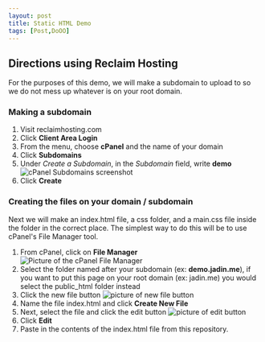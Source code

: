 ```yaml
---
layout: post
title: Static HTML Demo
tags: [Post,DoOO]
---
```

## Directions using Reclaim Hosting

For the purposes of this demo, we will make a subdomain to upload to so we do not mess up whatever is on your root domain.

### Making a subdomain
1. Visit reclaimhosting.com
2. Click **Client Area Login**
3. From the menu, choose **cPanel** and the name of your domain
4. Click **Subdomains**
5. Under _Create a Subdomain_, in the _Subdomain_ field, write **demo**
![cPanel Subdomains screenshot](https://i.imgur.com/WSgJUTC.png)
6. Click **Create**

### Creating the files on your domain / subdomain

Next we will make an index.html file, a css folder, and a main.css file inside the folder in the correct place. The simplest way to do this will be to use cPanel's File Manager tool.

1. From cPanel, click on **File Manager**
![Picture of the cPanel File Manager](https://i.imgur.com/0JXPNAK.png)
2. Select the folder named after your subdomain (ex: **demo.jadin.me**), if you want to put this page on your root domain (ex: jadin.me) you would select the public_html folder instead
3. Click the new file button ![picture of new file button](https://i.imgur.com/e5cOxXl.png)
4. Name the file index.html and click **Create New File**
5. Next, select the file and click the edit button ![picture of edit button](https://i.imgur.com/ucduek5.png)
6. Click **Edit**
7. Paste in the contents of the index.html file from this repository.